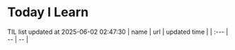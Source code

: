 # Today I Learn 
TIL list updated at 2025-06-02 02:47:30
| name | url | updated time |
| :--- | -- | -- |
